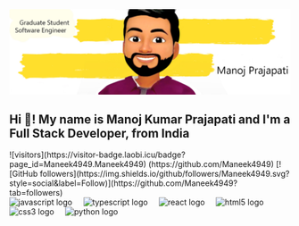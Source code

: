 <img src="banner copy.jpg"/>
<h2 align="left">Hi 👋! My name is Manoj Kumar Prajapati and I'm a Full Stack Developer, from India</h2>
![visitors](https://visitor-badge.laobi.icu/badge?page_id=Maneek4949.Maneek4949)
(https://github.com/Maneek4949) [![GitHub followers](https://img.shields.io/github/followers/Maneek4949.svg?style=social&label=Follow)](https://github.com/Maneek4949?tab=followers)
<div align="left">
  <img src="https://cdn.jsdelivr.net/gh/devicons/devicon/icons/javascript/javascript-original.svg" height="30" alt="javascript logo"  />
  <img width="12" />
  <img src="https://cdn.jsdelivr.net/gh/devicons/devicon/icons/typescript/typescript-original.svg" height="30" alt="typescript logo"  />
  <img width="12" />
  <img src="https://cdn.jsdelivr.net/gh/devicons/devicon/icons/react/react-original.svg" height="30" alt="react logo"  />
  <img width="12" />
  <img src="https://cdn.jsdelivr.net/gh/devicons/devicon/icons/html5/html5-original.svg" height="30" alt="html5 logo"  />
  <img width="12" />
  <img src="https://cdn.jsdelivr.net/gh/devicons/devicon/icons/css3/css3-original.svg" height="30" alt="css3 logo"  />
  <img width="12" />
  <img src="https://cdn.jsdelivr.net/gh/devicons/devicon/icons/python/python-original.svg" height="30" alt="python logo"  />
</div>

###
